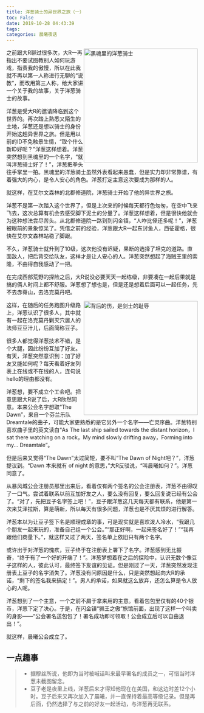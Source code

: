 ```yaml
---
title: 洋葱骑士的异世界之旅（一）
toc: False
date: 2019-10-28 04:43:39
tags:
categories: 晨曦夜话
---
```

<img src='onionknight1.jpg' title='黑魂里的洋葱骑士' style='float:right; width:300px'/>

之前跟大R聊过很多次，大R一再指出不要试图教别人如何玩游戏，指责我的傲慢，所以在此我就不再以第一人称进行无聊的“说教”，而改用第三人称，给大家讲一个关于我的故事，关于洋葱骑士的故事。

洋葱是受大R的邀请降临到这个世界的。再次踏上熟悉又陌生的土地，洋葱还是想以骑士的身份开始这趟异世界之旅。但是用以前的ID不免触景生情，“取个什么新ID好呢？”洋葱这样想着。洋葱突然想到黑魂里的一个名字，“就叫洋葱骑士好了！”，洋葱把拳头往手掌里一拍。黑魂里的洋葱骑士虽然外表看起来愚蠢，但是实力却非常靠谱，有着强大的内心，是令人安心的角色。洋葱打定主意这次要成为那样的人。

就这样，在艾尔文森林的北郡修道院，洋葱骑士开始了他的异世界之旅。

洋葱不是第一次踏入这个世界了，但是上次来的时候每天都行色匆匆，在空中飞来飞去，这次总算有机会去感受脚下泥土的分量了。洋葱这样想着，但是很快他就会为这种想法尝尽苦头。从北郡修道院一路到到闪金镇，“人咋比怪还多呢！”，洋葱被眼前的景象惊呆了。凭借之前的经验，洋葱跟大R一起东讨鱼人，西征霍格，很快在艾尔文森林站稳了脚跟。

不久，洋葱骑士就升到了10级，这次他没有迟疑，果断的选择了坦克的道路。直面敌人，把后背交给队友，这样才是让人安心的人。洋葱突然想起了海贼王里的索隆，不由得自我感动了一把。

在完成西部荒野的探险之后，大R说没必要天天一起练级，非要凑在一起后果就是搞的俩人时间上都不舒服。洋葱想了想也是，但是还是想着后面可以一起任务，先不去赤脊山，去洛克莫丹吧。

<img src='suolong.PNG' title='背后的伤，是剑士的耻辱' style='float:right; width:300px'/>

这样，在随后的任务跑图升级路上，洋葱认识了很多人，其中就有一起在洛克莫丹剿灭穴居人的法师豆豆汁儿，后面简称豆子。

很多人都觉得洋葱技术不错，是个大腿，因此纷纷互加了好友。有天，洋葱突然意识到：加了好友又能如何呢？每天看着好友列表上在线或不在线的人，连句说hello的理由都没有。

洋葱想，要不成立个工会吧。把意思跟大R说了后，大R欣然同意。本来公会名字想取“The Dawn”，来自一个芬兰乐队Dreamtale的曲子，可能大家更熟悉的是它另外一个名字——亡灵序曲。洋葱特别喜欢曲子里的英文读白“As The last ship sailed towards the distant horizon，I sat there watching on a rock，My mind slowly drifting away，Forming into my... Dreamtale”。

但是后来又觉得“The Dawn”太过简短，要不叫“The Dawn of Night吧？”，洋葱提议到。“Dawn 本来就有 of night 的意思，”大R反驳说，“叫晨曦如何？”。洋葱同意了。

从暴风城公会注册员那里出来后，看着仅有两个签名的公会注册表，洋葱不由得叹了一口气。尝试着联系以前互加好友之人，要么没有回复，要么回复说已经有公会了。“对了，先把豆子名字签上吧！”，豆子跟洋葱这几天每天都有联系，他是第一次来艾泽拉斯，算是萌新，所以每天有很多问题，洋葱也是不厌其烦的进行解答。

洋葱本以为让豆子签下名是顺理成章的事，可是现实就是喜欢泼人冷水，“我跟几个朋友一起来玩的，准备自己组一个公会。”“那正好啊，一起来签名好了！”“我再跟他们商量下。”，就这样又过了两天，签名单上依旧只有两个名字。

或许出于对洋葱的愧疚，豆子终于在注册表上署下了名字。洋葱感到无比振奋，“终于有了一个好的开端了！”。洋葱梦想着在之后的探险中，认识无数个像豆子这样的人，彼此认可，最终签下友谊的见证。但是刚过了一天，洋葱突然发现注册表上豆子的名字消失了。洋葱没有问原因是什么，只是突然想起向大R的承诺，“剩下的签名我来搞定！”。男人的承诺，如果就这么放弃，还怎么算是令人放心的人呢。

洋葱想到了一个主意，一个之前不屑于拿来用的主意。看着包包里仅有的40个银币，洋葱下定了决心。于是，在闪金镇“狮王之傲”旅馆前面，出现了这样一个叫卖的身影——“公会署名送包包了！署名成功即可领取！公会成立后可以自由退出！”。

就这样，晨曦公会成立了。

## 一点趣事
> - 据穆丝所说，他即为当时被喊话叫来最早署名的成员之一，可惜当时洋葱未截图留念。
> - 豆子老是夜里上线，洋葱后来才得知他现在在美国，和这边时差12个小时。豆子后来又再次加入了晨曦，并一直保持着最高等级记录。但是再后面，仍然选择了与之前的好友一起活动，与洋葱再无联系。
